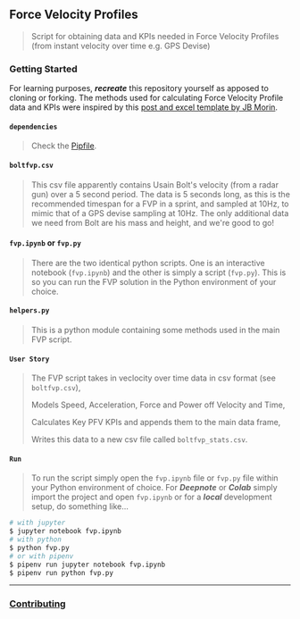 ## Force Velocity Profiles

> Script for obtaining data and KPIs needed in Force Velocity Profiles (from instant velocity over time e.g. GPS Devise)

### Getting Started

For learning purposes, ***recreate*** this repository yourself as apposed to cloning or forking. The methods used for calculating Force Velocity Profile data and KPIs were inspired by this [post and excel template by JB Morin](https://jbmorin.net/2017/12/13/a-spreadsheet-for-sprint-acceleration-force-velocity-power-profiling/).

#### ```dependencies```

> Check the [Pipfile](./Pipfile).

#### ```boltfvp.csv```

> This csv file apparently contains Usain Bolt's velocity (from a radar gun) over a 5 second period. The data is 5 seconds long, as this is the recommended timespan for a FVP in a sprint, and sampled at 10Hz, to mimic that of a GPS devise sampling at 10Hz. The only additional data we need from Bolt are his mass and height, and we're good to go!

#### ```fvp.ipynb``` or ```fvp.py```

> There are the two identical python scripts. One is an interactive notebook (```fvp.ipynb```) and the other is simply a script (```fvp.py```). This is so you can run the FVP solution in the Python environment of your choice.

#### ```helpers.py```

> This is a python module containing some methods used in the main FVP script.

#### ```User Story```

> The FVP script takes in veclocity over time data in csv format (see ```boltfvp.csv```),
>
> Models Speed, Acceleration, Force and Power off Velocity and Time,
>
> Calculates Key PFV KPIs and appends them to the main data frame,
>
> Writes this data to a new csv file called ```boltfvp_stats.csv```.

#### ```Run```

> To run the script simply open the ```fvp.ipynb``` file or ```fvp.py``` file within your Python environment of choice. For ***Deepnote*** or ***Colab*** simply import the project and open ```fvp.ipynb``` or for a ***local*** development setup, do something like...

```bash
# with jupyter
$ jupyter notebook fvp.ipynb
# with python
$ python fvp.py
# or with pipenv
$ pipenv run jupyter notebook fvp.ipynb
$ pipenv run python fvp.py
```

-----

### [Contributing](./contributing.md)
